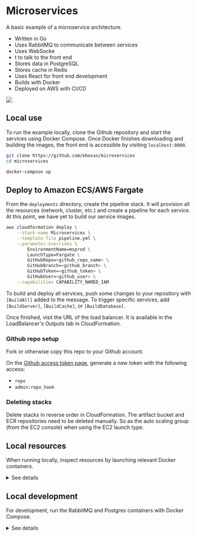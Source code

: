 # Microservices

A basic example of a microservice architecture.

* Written in Go
* Uses RabbitMQ to communicate between services
* Uses WebSocke
* t to talk to the front end
* Stores data in PostgreSQL
* Stores cache in Redis
* Uses React for front end development
* Builds with Docker
* Deployed on AWS with CI/CD

![](demo.gif)

## Local use

To run the example locally, clone the Github repository and start the services using Docker Compose. Once Docker finishes downloading and building the images, the front end is accessible by visiting `localhost:8080`.

```bash
git clone https://github.com/ebosas/microservices
cd microservices
```
```bash
docker-compose up
```

## Deploy to Amazon ECS/AWS Fargate

From the `deployments` directory, create the pipeline stack. It will provision all the resources (network, cluster, etc.) and create a pipeline for each service. At this point, we have yet to build our service images.

```bash
aws cloudformation deploy \
    --stack-name Microservices \
    --template-file pipeline.yml \
    --parameter-overrides \
        EnvironmentName=msprod \
        LaunchType=Fargate \
        GitHubRepo=<github_repo_name> \
        GitHubBranch=<github_branch> \
        GitHubToken=<github_token> \
        GitHubUser=<github_user> \
    --capabilities CAPABILITY_NAMED_IAM
```

To build and deploy all services, push some changes to your repository with `[BuildAll]` added to the message. To trigger specific services, add `[BuildServer]`, `[BuildCache]`, or `[BuildDatabase]`.

Once finished, visit the URL of the load balancer. It is available in the LoadBalancer's Outputs tab in CloudFormation.

### Github repo setup

Fork or otherwise copy this repo to your Github account.

On the [Github access token page](https://github.com/settings/tokens), generate a new token with the following access:

* `repo`
* `admin:repo_hook`

### Deleting stacks

Delete stacks in reverse order in CloudFormation. The artifact bucket and ECR repositories need to be deleted manually. So as the auto scaling group (from the EC2 console) when using the EC2 launch type.

## Local resources

When running locally, inspect resources by launching relevant Docker containers.

<details>
  <summary>See details</summary>

### Database

To access the database, launch a new container that will connect to our Postgres database. Then enter the password `demopsw` (see the `.env` file).

```bash
docker run -it --rm \
    --network microservices_network \
    postgres:13-alpine \
    psql -h postgres -U postgres -d microservices
```

Select everything from the messages table:

```sql
select * from messages;
```

### Redis

To inspect Redis, connect to its container via redis-cli.

```bash
docker run -it --rm \
    --network microservices_network \
    redis:6-alpine \
    redis-cli -h redis
```

Get all cached messages or show the number of total messages.

```bash
lrange messages 0 -1
get total
```

### RabbitMQ

Access the RabbitMQ management interface by visiting `localhost:15672` with `guest` as both username and password.

### Back end

To access the back end service, attach to its docker container from a separate terminal window. Messages from the front end will show up here. Also, standart input will be sent to the front end for two way communication.

```bash
docker attach microservices_backend
```
</details>

## Local development

For development, run the RabbitMQ and Postgres containers with Docker Compose.

<details>
  <summary>See details</summary>

```bash
docker-compose -f docker-compose-dev.yml up
```

Generate static web assets for the server service by going to `web/react` and `web/bootstrap` and running:

```bash
npm run build-server
```

### React

For React development, run `npm run serve` in `web/react` and change the script tag in the server's template to the following:

```html
<script src="http://127.0.0.1:8000/index.js"></script>
```
</details>
